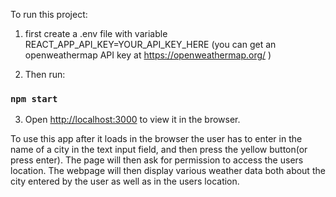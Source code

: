 
To run this project:

1) first create a .env file with variable REACT_APP_API_KEY=YOUR_API_KEY_HERE (you can get an openweathermap API key at https://openweathermap.org/ )

2) Then run:

### `npm start`

3) Open [http://localhost:3000](http://localhost:3000) to view it in the browser.


To use this app after it loads in the browser the user has to enter in the name of a city in the text input field, and then press the yellow button(or press enter). The page will then ask for permission to access the users location. The webpage will then display various weather data both about the city entered by the user as well as in the users location.

